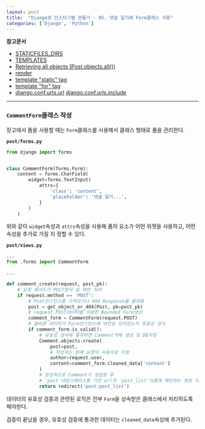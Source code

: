 ```yaml
---
layout: post
title:  "Django로 인스타그램 만들기 - 05. 댓글 달기에 Form클래스 사용"
categories: ['Django', 'Python']
---
```


**참고문서**
- [STATICFILES_DIRS](https://docs.djangoproject.com/en/1.11/ref/settings/#staticfiles-dirs)
- [TEMPLATES](https://docs.djangoproject.com/en/1.11/ref/settings/#templates)
- [Retrieving all objects (Post.objects.all())](https://docs.djangoproject.com/en/1.11/topics/db/queries/#retrieving-all-objects)
- [render](https://docs.djangoproject.com/en/1.11/topics/http/shortcuts/#render)
- [template "static" tag](https://docs.djangoproject.com/en/1.11/ref/templates/builtins/#std:templatetag-static)
- [template "for" tag](https://docs.djangoproject.com/en/1.11/ref/templates/builtins/#for)
- [django.conf.urls.url](https://docs.djangoproject.com/ko/1.11/ref/urls/#django.conf.urls.url)
[django.conf.urls.include](https://docs.djangoproject.com/ko/1.11/ref/urls/#include)

---

### `CommentForm`클래스 작성

장고에서 폼을 사용할 때는 `Form`클래스를 사용해서 클래스 형태로 폼을 관리한다.

**`post/forms.py`**

```python
from django import forms


class CommentForm(forms.Form):
    content = forms.CharField(
        widget=forms.TextInput(
            attrs={
                'class': 'content',
                'placeholder': '댓글 달기...',
            }
        )
    )
```

위와 같이 `widget`속성과 `attrs`속성을 사용해 폼의 요소가 어떤 위젯을 사용하고, 어떤 속성을 추가로 가질 지 정할 수 있다.

**`post/views.py`**

```python
...
from .forms import CommentForm

...

def comment_create(request, post_pk):
    # 요청 메서드가 POST방식 일 때만 처리
    if request.method == 'POST':
        # Post인스턴스를 가져오거나 404 Response를 돌려줌
        post = get_object_or_404(Post, pk=post_pk)
        # request.POST데이터를 이용한 Bounded Form생성
        comment_form = CommentForm(request.POST)
        # 올바른 데이터가 Form인스턴스에 바인딩 되어있는지 유효성 검사
        if comment_form.is_valid():
            # 유효성 검사에 통과하면 Comment객체 생성 및 DB저장
            Comment.objects.create(
                post=post,
                # 작성자는 현재 요청의 사용자로 지정
                author=request.user,
                content=comment_form.cleaned_data['content']
            )
            # 정상적으로 Comment가 생성된 후
            # 'post'네임스페이스를 가진 url의 'post_list'이름에 해당하는 뷰로 이동
            return redirect('post:post_list')
```

데이터의 유효성 검증과 관련된 로직은 전부 `Form`을 상속받은 클래스에서 처리하도록 해야한다.

검증이 끝났을 경우, 유효성 검증에 통과한 데이터는 `cleaned_data`속성에 추가된다.
